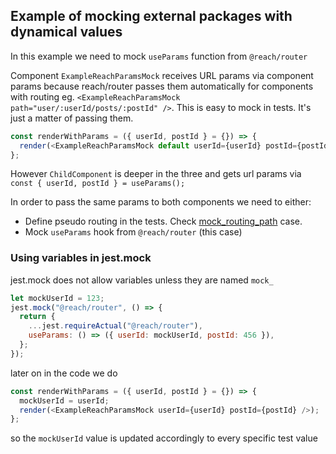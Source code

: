 ## Example of mocking external packages with dynamical values

In this example we need to mock `useParams` function from `@reach/router`

Component `ExampleReachParamsMock` receives URL params via component params because reach/router passes them automatically for components with routing eg. `<ExampleReachParamsMock path="user/:userId/posts/:postId" />`. This is easy to mock in tests. It's just a matter of passing them.

```js
const renderWithParams = ({ userId, postId } = {}) => {
  render(<ExampleReachParamsMock default userId={userId} postId={postId} />);
};
```

However `ChildComponent` is deeper in the three and gets url params via `const { userId, postId } = useParams();`

In order to pass the same params to both components we need to either:

- Define pseudo routing in the tests. Check [mock_routing_path](../mock_routing_path/README.md) case.
- Mock `useParams` hook from `@reach/router` (this case)

### Using variables in jest.mock

jest.mock does not allow variables unless they are named `mock_`

```js
let mockUserId = 123;
jest.mock("@reach/router", () => {
  return {
    ...jest.requireActual("@reach/router"),
    useParams: () => ({ userId: mockUserId, postId: 456 }),
  };
});
```

later on in the code we do
```js
const renderWithParams = ({ userId, postId } = {}) => {
  mockUserId = userId;
  render(<ExampleReachParamsMock userId={userId} postId={postId} />);
};
```

so the `mockUserId` value is updated accordingly to every specific test value
